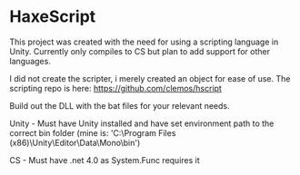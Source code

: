 HaxeScript
==========

This project was created with the need for using a scripting language in Unity.
Currently only compiles to CS but plan to add support for other languages.

I did not create the scripter, i merely created an object for ease of use. The scripting repo is here: https://github.com/clemos/hscript

Build out the DLL with the bat files for your relevant needs.

Unity - Must have Unity installed and have set environment path to the correct bin folder (mine is: 'C:\Program Files (x86)\Unity\Editor\Data\Mono\bin')

CS - Must have .net 4.0 as System.Func requires it

